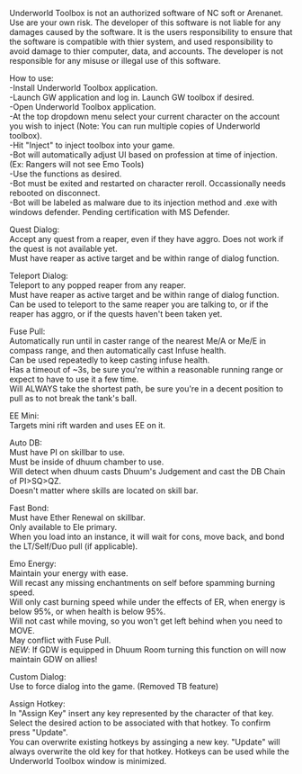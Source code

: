 Underworld Toolbox is not an authorized software of NC soft or Arenanet. Use are your own risk.
The developer of this software is not liable for any damages caused by the software. It is the users responsibility to ensure that the software is compatible with thier system, and used responsibility to avoid damage to thier computer, data, and accounts.
The developer is not responsible for any misuse or illegal use of this software.



How to use:<br>
-Install Underworld Toolbox application.<br>
-Launch GW application and log in. Launch GW toolbox if desired.<br>
-Open Underworld Toolbox application.<br>
-At the top dropdown menu select your current character on the account you wish to inject (Note: You can run multiple copies of Underworld toolbox).<br>
-Hit "Inject" to inject toolbox into your game. <br>
-Bot will automatically adjust UI based on profession at time of injection. (Ex: Rangers will not see Emo Tools) <br>
-Use the functions as desired.<br>
-Bot must be exited and restarted on character reroll. Occassionally needs rebooted on disconnect.<br>
-Bot will be labeled as malware due to its injection method and .exe with windows defender. Pending certification with MS Defender.<br>


Quest Dialog:<br>
Accept any quest from a reaper, even if they have aggro. Does not work if the quest is not available yet.<br>
Must have reaper as active target and be within range of dialog function.<br>

Teleport Dialog:<br>
Teleport to any popped reaper from any reaper.<br>
Must have reaper as active target and be within range of dialog function.<br>
Can be used to teleport to the same reaper you are talking to, or if the reaper has aggro, or if the quests haven't been taken yet.<br>

Fuse Pull:<br>
Automatically run until in caster range of the nearest Me/A or Me/E in compass range, and then automatically cast Infuse health.<br>
Can be used repeatedly to keep casting infuse health.<br>
Has a timeout of ~3s, be sure you're within a reasonable running range or expect to have to use it a few time.<br>
Will ALWAYS take the shortest path, be sure you're in a decent position to pull as to not break the tank's ball.<br>

EE Mini:<br>
Targets mini rift warden and uses EE on it.

Auto DB:<br>
Must have PI on skillbar to use.<br>
Must be inside of dhuum chamber to use.<br>
Will detect when dhuum casts Dhuum's Judgement and cast the DB Chain of PI>SQ>QZ.<br>
Doesn't matter where skills are located on skill bar.<br>

Fast Bond:<br>
Must have Ether Renewal on skillbar.<br>
Only available to Ele primary.<br>
When you load into an instance, it will wait for cons, move back, and bond the LT/Self/Duo pull (if applicable).<br>

Emo Energy:<br>
Maintain your energy with ease.<br>
Will recast any missing enchantments on self before spamming burning speed.<br>
Will only cast burning speed while under the effects of ER, when energy is below 95%, or when health is below 95%.<br>
Will not cast while moving, so you won't get left behind when you need to MOVE.<br>
May conflict with Fuse Pull.<br>
*NEW*: If GDW is equipped in Dhuum Room turning this function on will now maintain GDW on allies!

Custom Dialog: <br>
Use to force dialog into the game. (Removed TB feature)

Assign Hotkey: <br>
In "Assign Key" insert any key represented by the character of that key. Select the desired action to be associated with that hotkey. To confirm press "Update". <br>
You can overwrite existing hotkeys by assinging a new key. "Update" will always overwrite the old key for that hotkey.
Hotkeys can be used while the Underworld Toolbox window is minimized.
